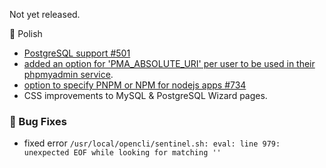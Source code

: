 Not yet released.

💅 Polish
- [PostgreSQL support #501](https://github.com/stefanpejcic/OpenPanel/issues/501)
- [added an option for 'PMA_ABSOLUTE_URI' per user to be used in their phpmyadmin service](https://discord.com/channels/1205652108213485568/1205652108213485571/1432304746647261205).
- [option to specify PNPM or NPM for nodejs apps #734](https://github.com/stefanpejcic/OpenPanel/discussions/734)
- CSS improvements to MySQL & PostgreSQL Wizard pages.

### 🐛 Bug Fixes
- fixed error `/usr/local/opencli/sentinel.sh: eval: line 979: unexpected EOF while looking for matching ''`

